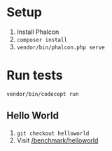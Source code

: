 # Setup

1. Install Phalcon
2. `composer install`
3. `vendor/bin/phalcon.php serve`

# Run tests

`vendor/bin/codecept run`

## Hello World

1. `git checkout helloworld`
2. Visit [/benchmark/helloworld](http://localhost:8000/benchmark/helloworld)
